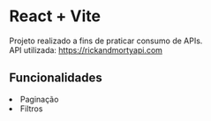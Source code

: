 # React + Vite

Projeto realizado a fins de praticar consumo de APIs.<br> 
API utilizada: https://rickandmortyapi.com

## Funcionalidades
<li>Paginação</li>
<li>Filtros</li>
